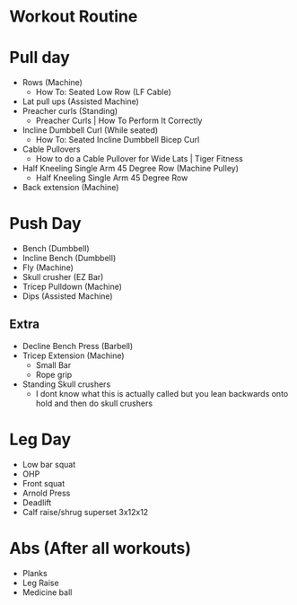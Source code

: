 # Workout Routine

# Pull day
- Rows (Machine)
  - How To: Seated Low Row (LF Cable)
- Lat pull ups (Assisted Machine) 
- Preacher curls (Standing)
  - Preacher Curls | How To Perform It Correctly
- Incline Dumbbell Curl (While seated)
  - How To: Seated Incline Dumbbell Bicep Curl
- Cable Pullovers
  - How to do a Cable Pullover for Wide Lats | Tiger Fitness	
- Half Kneeling Single Arm 45 Degree Row (Machine Pulley)
  - Half Kneeling Single Arm 45 Degree Row
- Back extension (Machine) 

# Push Day
- Bench (Dumbbell)
- Incline Bench (Dumbbell)
- Fly (Machine)
- Skull crusher (EZ Bar)
- Tricep Pulldown (Machine)
- Dips (Assisted Machine)

## Extra
- Decline Bench Press (Barbell)
- Tricep Extension (Machine)
  - Small Bar
  - Rope grip
- Standing Skull crushers
  - I dont know what this is actually called but you lean backwards onto hold and then do skull crushers


# Leg Day
 - Low bar squat
 - OHP
 - Front squat
 - Arnold Press
 - Deadlift
 - Calf raise/shrug superset 3x12x12

# Abs (After all workouts)

- Planks
- Leg Raise
- Medicine ball
